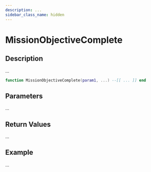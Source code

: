 ```yaml
---
description: ...
sidebar_class_name: hidden
---
```


# MissionObjectiveComplete

## Description

...

```lua
function MissionObjectiveComplete(param1, ...) --[[ ... ]] end
```

## Parameters

...

## Return Values

...

## Example

...

